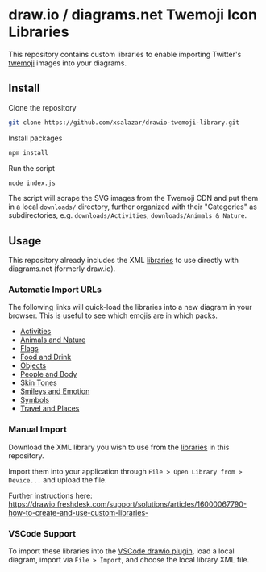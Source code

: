 # draw.io / diagrams.net Twemoji Icon Libraries

This repository contains custom libraries to enable importing Twitter's [twemoji](https://github.com/twitter/twemoji) images into your diagrams.

## Install

Clone the repository

```bash
git clone https://github.com/xsalazar/drawio-twemoji-library.git
```

Install packages

```bash
npm install
```

Run the script

```bash
node index.js
```

The script will scrape the SVG images from the Twemoji CDN and put them in a local `downloads/` directory, further organized with their "Categories" as subdirectories, e.g. `downloads/Activities`, `downloads/Animals & Nature`.

## Usage

This repository already includes the XML [libraries](./libraries) to use directly with diagrams.net (formerly draw.io).

### Automatic Import URLs

The following links will quick-load the libraries into a new diagram in your browser. This is useful to see which emojis are in which packs.

- [Activities](https://app.diagrams.net/?splash=0&clibs=Uhttps%3A%2F%2Fraw.githubusercontent.com%2Fxsalazar%2Fdrawio-twemoji-library%2Fmain%2Flibraries%2FActivities.xml)
- [Animals and Nature](https://app.diagrams.net/?splash=0&clibs=Uhttps%3A%2F%2Fraw.githubusercontent.com%2Fxsalazar%2Fdrawio-twemoji-library%2Fmain%2Flibraries%2FAnimals%2520and%2520Nature.xml)
- [Flags](https://app.diagrams.net/?splash=0&clibs=Uhttps%3A%2F%2Fraw.githubusercontent.com%2Fxsalazar%2Fdrawio-twemoji-library%2Fmain%2Flibraries%2FFlags.xml)
- [Food and Drink](https://app.diagrams.net/?splash=0&clibs=Uhttps%3A%2F%2Fraw.githubusercontent.com%2Fxsalazar%2Fdrawio-twemoji-library%2Fmain%2Flibraries%2FFood%2520and%2520Drink.xml)
- [Objects](https://app.diagrams.net/?splash=0&clibs=Uhttps%3A%2F%2Fraw.githubusercontent.com%2Fxsalazar%2Fdrawio-twemoji-library%2Fmain%2Flibraries%2FObjects.xml)
- [People and Body](https://app.diagrams.net/?splash=0&clibs=Uhttps%3A%2F%2Fraw.githubusercontent.com%2Fxsalazar%2Fdrawio-twemoji-library%2Fmain%2Flibraries%2FPeople%2520and%2520Body.xml)
- [Skin Tones](https://app.diagrams.net/?splash=0&clibs=Uhttps%3A%2F%2Fraw.githubusercontent.com%2Fxsalazar%2Fdrawio-twemoji-library%2Fmain%2Flibraries%2FSkin%2520Tones.xml)
- [Smileys and Emotion](https://app.diagrams.net/?splash=0&clibs=Uhttps%3A%2F%2Fraw.githubusercontent.com%2Fxsalazar%2Fdrawio-twemoji-library%2Fmain%2Flibraries%2FSmileys%2520and%2520Emotion.xml)
- [Symbols](https://app.diagrams.net/?splash=0&clibs=Uhttps%3A%2F%2Fraw.githubusercontent.com%2Fxsalazar%2Fdrawio-twemoji-library%2Fmain%2Flibraries%2FSymbols.xml)
- [Travel and Places](https://app.diagrams.net/?splash=0&clibs=Uhttps%3A%2F%2Fraw.githubusercontent.com%2Fxsalazar%2Fdrawio-twemoji-library%2Fmain%2Flibraries%2FTravel%2520and%2520Places.xml)

### Manual Import

Download the XML library you wish to use from the [libraries](./libraries) in this repository.

Import them into your application through `File > Open Library from > Device...` and upload the file.

Further instructions here: https://drawio.freshdesk.com/support/solutions/articles/16000067790-how-to-create-and-use-custom-libraries-

### VSCode Support

To import these libraries into the [VSCode drawio plugin](https://marketplace.visualstudio.com/items?itemName=hediet.vscode-drawio), load a local diagram, import via `File > Import`, and choose the local library XML file.
